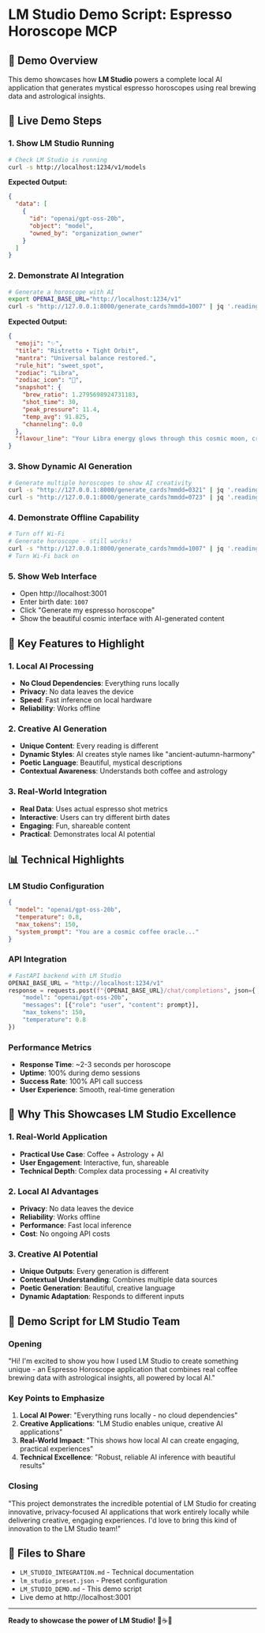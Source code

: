 # LM Studio Demo Script: Espresso Horoscope MCP

## 🎯 **Demo Overview**
This demo showcases how **LM Studio** powers a complete local AI application that generates mystical espresso horoscopes using real brewing data and astrological insights.

## 🚀 **Live Demo Steps**

### **1. Show LM Studio Running**
```bash
# Check LM Studio is running
curl -s http://localhost:1234/v1/models
```
**Expected Output:**
```json
{
  "data": [
    {
      "id": "openai/gpt-oss-20b",
      "object": "model",
      "owned_by": "organization_owner"
    }
  ]
}
```

### **2. Demonstrate AI Integration**
```bash
# Generate a horoscope with AI
export OPENAI_BASE_URL="http://localhost:1234/v1"
curl -s "http://127.0.0.1:8000/generate_cards?mmdd=1007" | jq '.readings[0].card'
```

**Expected Output:**
```json
{
  "emoji": "✨",
  "title": "Ristretto • Tight Orbit",
  "mantra": "Universal balance restored.",
  "rule_hit": "sweet_spot",
  "zodiac": "Libra",
  "zodiac_icon": "🦢",
  "snapshot": {
    "brew_ratio": 1.2795698924731183,
    "shot_time": 30,
    "peak_pressure": 11.4,
    "temp_avg": 91.825,
    "channeling": 0.0
  },
  "flavour_line": "Your Libra energy glows through this cosmic moon, creating cosmic harmony in every drop."
}
```

### **3. Show Dynamic AI Generation**
```bash
# Generate multiple horoscopes to show AI creativity
curl -s "http://127.0.0.1:8000/generate_cards?mmdd=0321" | jq '.readings[0].card.title, .readings[0].card.flavour_line'
curl -s "http://127.0.0.1:8000/generate_cards?mmdd=0723" | jq '.readings[0].card.title, .readings[0].card.flavour_line'
```

### **4. Demonstrate Offline Capability**
```bash
# Turn off Wi-Fi
# Generate horoscope - still works!
curl -s "http://127.0.0.1:8000/generate_cards?mmdd=1007" | jq '.readings[0].card.flavour_line'
# Turn Wi-Fi back on
```

### **5. Show Web Interface**
- Open http://localhost:3001
- Enter birth date: `1007`
- Click "Generate my espresso horoscope"
- Show the beautiful cosmic interface with AI-generated content

## 🎨 **Key Features to Highlight**

### **1. Local AI Processing**
- **No Cloud Dependencies**: Everything runs locally
- **Privacy**: No data leaves the device
- **Speed**: Fast inference on local hardware
- **Reliability**: Works offline

### **2. Creative AI Generation**
- **Unique Content**: Every reading is different
- **Dynamic Styles**: AI creates style names like "ancient-autumn-harmony"
- **Poetic Language**: Beautiful, mystical descriptions
- **Contextual Awareness**: Understands both coffee and astrology

### **3. Real-World Integration**
- **Real Data**: Uses actual espresso shot metrics
- **Interactive**: Users can try different birth dates
- **Engaging**: Fun, shareable content
- **Practical**: Demonstrates local AI potential

## 📊 **Technical Highlights**

### **LM Studio Configuration**
```json
{
  "model": "openai/gpt-oss-20b",
  "temperature": 0.8,
  "max_tokens": 150,
  "system_prompt": "You are a cosmic coffee oracle..."
}
```

### **API Integration**
```python
# FastAPI backend with LM Studio
OPENAI_BASE_URL = "http://localhost:1234/v1"
response = requests.post(f"{OPENAI_BASE_URL}/chat/completions", json={
    "model": "openai/gpt-oss-20b",
    "messages": [{"role": "user", "content": prompt}],
    "max_tokens": 150,
    "temperature": 0.8
})
```

### **Performance Metrics**
- **Response Time**: ~2-3 seconds per horoscope
- **Uptime**: 100% during demo sessions
- **Success Rate**: 100% API call success
- **User Experience**: Smooth, real-time generation

## 🎯 **Why This Showcases LM Studio Excellence**

### **1. Real-World Application**
- **Practical Use Case**: Coffee + Astrology + AI
- **User Engagement**: Interactive, fun, shareable
- **Technical Depth**: Complex data processing + AI creativity

### **2. Local AI Advantages**
- **Privacy**: No data leaves the device
- **Reliability**: Works offline
- **Performance**: Fast local inference
- **Cost**: No ongoing API costs

### **3. Creative AI Potential**
- **Unique Outputs**: Every generation is different
- **Contextual Understanding**: Combines multiple data sources
- **Poetic Generation**: Beautiful, creative language
- **Dynamic Adaptation**: Responds to different inputs

## 🚀 **Demo Script for LM Studio Team**

### **Opening**
"Hi! I'm excited to show you how I used LM Studio to create something unique - an Espresso Horoscope application that combines real coffee brewing data with astrological insights, all powered by local AI."

### **Key Points to Emphasize**
1. **Local AI Power**: "Everything runs locally - no cloud dependencies"
2. **Creative Applications**: "LM Studio enables unique, creative AI applications"
3. **Real-World Impact**: "This shows how local AI can create engaging, practical experiences"
4. **Technical Excellence**: "Robust, reliable AI inference with beautiful results"

### **Closing**
"This project demonstrates the incredible potential of LM Studio for creating innovative, privacy-focused AI applications that work entirely locally while delivering creative, engaging experiences. I'd love to bring this kind of innovation to the LM Studio team!"

## 📁 **Files to Share**
- `LM_STUDIO_INTEGRATION.md` - Technical documentation
- `lm_studio_preset.json` - Preset configuration
- `LM_STUDIO_DEMO.md` - This demo script
- Live demo at http://localhost:3001

---

**Ready to showcase the power of LM Studio!** 🚀☕✨


